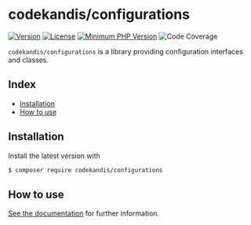 # codekandis/configurations

[![Version][xtlink-version-badge]][srclink-changelog]
[![License][xtlink-license-badge]][srclink-license]
[![Minimum PHP Version][xtlink-php-version-badge]][xtlink-php-net]
![Code Coverage][xtlink-code-coverage-badge]

`codekandis/configurations` is a library providing configuration interfaces and classes.

## Index

* [Installation](#installation)
* [How to use](#how-to-use)

## Installation

Install the latest version with

```bash
$ composer require codekandis/configurations
```

## How to use

[See the documentation][doclink] for further information.



[xtlink-version-badge]: https://img.shields.io/badge/version-0.6.1-blue.svg
[xtlink-license-badge]: https://img.shields.io/badge/license-MIT-yellow.svg
[xtlink-php-version-badge]: https://img.shields.io/badge/php-%3E%3D%208.3-8892BF.svg
[xtlink-code-coverage-badge]: https://img.shields.io/badge/coverage-100%25-green.svg
[xtlink-php-net]: https://php.net

[srclink-changelog]: ./CHANGELOG.md
[srclink-license]: ./LICENSE

[doclink]: ./docs/README.md
